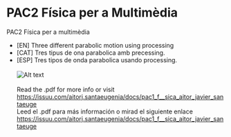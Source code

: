 # PAC2 Física per a Multimèdia
PAC2 Física per a multimèdia<br>
- [EN] Three different parabolic motion using processing
- [CAT] Tres tipus de ona parabolica amb precessing.
- [ESP] Tres tipos de onda parabolica usando processing.<br><br>
![Alt text](https://cloud.githubusercontent.com/assets/14861253/21194043/c010b37a-c22e-11e6-8dda-c63b44242a55.png)
<br><br>
Read the .pdf for more info or visit https://issuu.com/aitorj.santaeugenia/docs/pac1_f__sica_aitor_javier_santaeuge<br>
Leed el .pdf para más información o mirad el siguiente enlace https://issuu.com/aitorj.santaeugenia/docs/pac1_f__sica_aitor_javier_santaeuge
